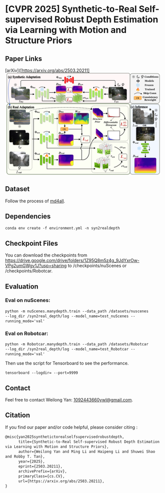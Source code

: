 # [CVPR 2025] Synthetic-to-Real Self-supervised Robust Depth Estimation via Learning with Motion and Structure Priors

## Paper Links

[arXiv]([https://arxiv.org/abs/2503.20211]
![image](Figures/figure_pipeline_v3.png)


## Dataset 
Follow the process of [md4all](https://github.com/md4all/md4all).


## Dependencies
```
conda env create -f environment.yml -n syn2realdepth
```
## Checkpoint Files
You can download the checkpoints from https://drive.google.com/drive/folders/1Z95Q8m5z4g_9JdYxrOw-VPg2umGWgv1J?usp=sharing to /checkpoints/nuScenes or /checkpoints/Robotcar.



## Evaluation
### Eval on nuScenes:
```
python -m nuScenes.manydepth.train --data_path /datasets/nuscenes
--log_dir /syn2real_depth/log --model_name=test_nuScenes --running_mode='val'
```

### Eval on Robotcar:
```
python -m Robotcar.manydepth.train --data_path /datasets/Robotcar
--log_dir /syn2real_depth/log --model_name=test_Robotcar --running_mode='val'
```

Then use the script for Tensorboard to see the performance.
```
tensorboard --logdir= --port=9999
```
## Contact
Feel free to contact Weilong Yan: 1092443660ywl@gmail.com.


## Citation
If you find our paper and/or code helpful, please consider citing :
```
@misc{yan2025synthetictorealselfsupervisedrobustdepth,
      title={Synthetic-to-Real Self-supervised Robust Depth Estimation via Learning with Motion and Structure Priors}, 
      author={Weilong Yan and Ming Li and Haipeng Li and Shuwei Shao and Robby T. Tan},
      year={2025},
      eprint={2503.20211},
      archivePrefix={arXiv},
      primaryClass={cs.CV},
      url={https://arxiv.org/abs/2503.20211}, 
}
```

